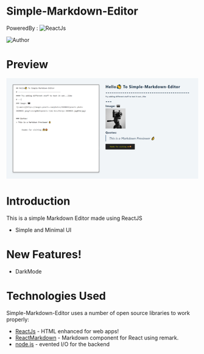 # Simple-Markdown-Editor

PoweredBy :
![ReactJs](https://user-images.githubusercontent.com/56060354/97405855-53c40280-191e-11eb-8fe5-8d7878b0b280.png)

![Author](https://img.shields.io/badge/author-Pratyush%20Kumar-lightgrey.svg?colorB=9900cc&style=flat-square)

# Preview
![Markdown-Editor](https://github.com/PratyushK7/Resources/blob/main/chrome_6ltSigWK6Z.png)
# Introduction
This is a simple Markdown Editor made using ReactJS

  - Simple and Minimal UI

# New Features!

  - DarkMode 
 
# Technologies Used

Simple-Markdown-Editor uses a number of open source libraries to work properly:

* [ReactJs] - HTML enhanced for web apps!
* [ReactMarkdown] - Markdown component for React using remark.
* [node.js] - evented I/O for the backend

 [git-repo-url]: https://github.com/PratyushK7/gi-pics
 [node.js]: http://nodejs.org/
 [ReactJs]: http://reactjs.org/
 [ReactMarkdown]: https://www.npmjs.com/package/react-markdown
